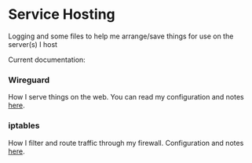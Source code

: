 # Service Hosting
Logging and some files to help me arrange/save things for use on the server(s) I host

Current documentation:

### Wireguard
How I serve things on the web. You can read my configuration and notes [here](https://github.com/Bespectacat/Server-Hosting-Notes/blob/main/Wireguard.md).

### iptables
How I filter and route traffic through my firewall. Configuration and notes [here](https://github.com/Bespectacat/Server-Hosting-Notes/blob/main/iptables-config.sh).
